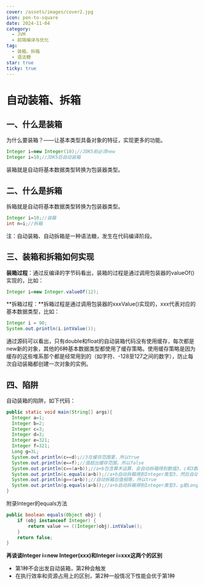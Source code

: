 ```yaml
---
cover: /assets/images/cover2.jpg
icon: pen-to-square
date: 2024-11-04
category:
  - JVM
  - 前端编译与优化
tag:
  - 装箱、拆箱
  - 语法糖
star: true
ticky: true
---
```

# 自动装箱、拆箱

## 一、什么是装箱

为什么要装箱？——让基本类型具备对象的特征，实现更多的功能。

```java
Integer i=new Integer(10);//JDK5前必须new
Integer i=10;//JDK5后自动装箱
```

装箱就是自动将基本数据类型转换为包装器类型。

## 二、什么是拆箱

拆箱就是自动将基本数据类型转换为包装器类型。

```java
Integer i=10;//装箱
int n=i;//拆箱
```

注：自动装箱、自动拆箱是一种语法糖，发生在代码编译阶段。

## 三、装箱和拆箱如何实现

**装箱过程**：通过反编译的字节码看出，装箱的过程是通过调用包装器的valueOf()实现的，比如：

```java
Integer i=new Integer.valueOf(12);
```

**拆箱过程：**拆箱过程是通过调用包装器的xxxValue()实现的，xxx代表对应的基本数据类型，比如：

```java
Integer i = 90;
System.out.println(i.intValue());
```

通过源码可以看出，只有double和float的自动装箱代码没有使用缓存，每次都是new新的对象，其他的6种基本数据类型都使用了缓存策略。使用缓存策略是因为缓存的这些堆系那个都是经常用到的（如字符、-128至127之间的数字），防止每次自动装箱都创建一次对象的实例。

## 四、陷阱

自动装箱的陷阱，如下代码：

```java
public static void main(String[] args){
  Integer a=1;
  Integer b=2;
  Integer c=3;
  Integer d=3;
  Integer e=321;
  Integer f=321;
  Long g=3L;
  System.out.println(c==d);//3在缓存范围里，所以true
  System.out.println(e==f);//值超出缓存范围，所以false
  System.out.println(c==(a+b));//a+b包含算术运算，会自动拆箱得到数值3，c和3数值相等，所以true
  System.out.println(c.equals(a+b));//a+b自动拆箱得到Integer类型3，然后自动装箱成为equals里的对象，它和c相同，所以true
  System.out.println(g==(a+b));//自动拆箱后值相等，所以true
  System.out.println(g.equals(a+b));//a+b自动拆箱得到Integer类型3，g是Long类型，equals所以false
}
```

附录Integer的equals方法

```java
public boolean equals(Object obj) {
    if (obj instanceof Integer) {
        return value == ((Integer)obj).intValue();
    }
    return false;
}
```

**再谈谈Integer i=new Integer(xxx)和Integer i=xxx这两个的区别**

- 第1种不会出发自动装箱，第2种会触发
- 在执行效率和资源占用上的区别，第2种一般情况下性能会优于第1种
